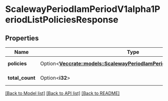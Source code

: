 # ScalewayPeriodIamPeriodV1alpha1PeriodListPoliciesResponse

## Properties

Name | Type | Description | Notes
------------ | ------------- | ------------- | -------------
**policies** | Option<[**Vec<crate::models::ScalewayPeriodIamPeriodV1alpha1PeriodPolicy>**](scaleway.iam.v1alpha1.Policy.md)> | List of policies | [optional]
**total_count** | Option<**i32**> | Total count of policies | [optional]

[[Back to Model list]](../README.md#documentation-for-models) [[Back to API list]](../README.md#documentation-for-api-endpoints) [[Back to README]](../README.md)


